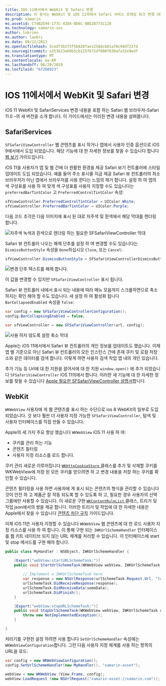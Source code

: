 ```yaml
---
title: IOS 11에서에서 WebKit 및 Safari 변경
description: 이 문서는 WebKit 및 iOS 11의에서 Safari 서비스 프레임 워크 변경 내용을 설명 합니다. 필요한 SFSafariViewController의 업데이트 및 WKWebView의 새로운 기능 스타일 지정을 사용 하는 방법을 설명 합니다.
ms.prod: xamarin
ms.assetid: C74B2E94-177C-43D4-8D6C-9B528773C120
ms.technology: xamarin-ios
author: lobrien
ms.author: laobri
ms.date: 09/12/2017
ms.openlocfilehash: 5ced73b1f3f5b8207ae1258dcb01a78c94df217d
ms.sourcegitcommit: a153623a69b5cb125f672df8007838afa32e9edf
ms.translationtype: MT
ms.contentlocale: ko-KR
ms.lasthandoff: 06/20/2019
ms.locfileid: "67268923"
---
```

# <a name="webkit-and-safari-changes-in-ios-11"></a>IOS 11에서에서 WebKit 및 Safari 변경

iOS 11 WebKit 및 SafariServices 변경 내용을 포함 하는 Safari 웹 브라우저-Safari 11.0 –의 새 버전을 소개 합니다. 이 가이드에서는 이러한 변경 내용을 살펴봅니다.

## <a name="safariservices"></a>SafariServices

`SFSafariViewController` 웹 콘텐츠를 표시 하거나 앱에서 사용자 인증 옵션으로 iOS 9에서에서 도입 되었습니다. 해당 기능에 대 한 자세한 정보를 찾을 수 있습니다 합니다 [웹 보기](~/ios/user-interface/controls/uiwebview.md#safariviewcontroller) 가이드입니다.

iOS 11을 사용자가 앱 및 웹 간에 더 원활한 환경을 제공 Safari 보기 컨트롤러에 스타일 업데이트 도입 되었습니다. 예를 들어 주소 표시줄 지금 제공 Safari 뷰 컨트롤러의 최소 브라우저가 아닌 앱에서 브라우저를 사용 한다는 느낌의 제거 합니다. 설정 하 여 앱의 색 구성표를 사용 하 여 맞게 색 구성표를 사용자 지정할 수도 있습니다는 `preferredBarTintColor` 고 `PreferredControlTintColor` 속성:

```csharp
sfViewController.PreferredControlTintColor = UIColor.White;
sfViewController.PreferredBarTintColor = UIColor.Purple;
```

다음 코드 조각은 다음 이미지에 표시 된 대로 자주색 및 흰색에서 해당 막대를 렌더링 합니다.

![자주색 녹색과 흰색으로 렌더링 하는 필요한 SFSafariViewController 막대](web-images/image1.png)

Safari 뷰 컨트롤러 나오는 해제 단추를 설정 하 여 변경할 수도 있습니다는 `DismissButtonStyle` 속성을 `Done`하십시오 `Close`, 또는 `Cancel`:

```csharp
sfViewController.DismissButtonStyle = SFSafariViewControllerDismissButtonStyle.Close;
```

![변경 단추 텍스트를 해제 합니다.](web-images/image2.png)

이 값을 변경할 수 있지만 `SFSafariViewController` 표시 됩니다.


Safari 뷰 컨트롤러 내에서 표시 되는 내용에 따라 메뉴 모음까지 스크롤하면으로 축소 하지는 확인 해야 할 수도 있습니다. 새 설정 하 여 활성화 됩니다 `BarCollapsedEnabled` 속성을 `false`:

```csharp
var config = new SFSafariViewControllerConfiguration();
config.BarCollapsingEnabled = false;

var sfViewController = new SFSafariViewController(url, config);
```

![사용 하지 않도록 설정 축소 막대](web-images/image3.png)

Apple는 iOS 11에서에서 Safari 뷰 컨트롤러의 개인 정보를 업데이트도 했습니다. 이제 앱 별 기준으로 아닌 Safari 뷰 컨트롤러의 모든 인스턴스 간에 존재 쿠키 및 로컬 저장소와 같은 데이터를 검색 합니다. 이렇게 하면 사용자 검색 작업 앱 내의 개인 있습니다.

추가 기능 등 Url에 대 한 지원을 끌어서에 대 한 지원 `window.open()` 에 추가 되었습니다 `SFSafariViewController` iOS 11의에서 합니다. 이러한 새 기능에 대 한 자세한 정보를 찾을 수 있습니다 [Apple 필요한 SFSafariViewController 설명서](https://developer.apple.com/documentation/safariservices/sfsafariviewcontroller?changes=latest_minor)합니다.


## <a name="webkit"></a>WebKit

`WKWebView` 사용자에 게 웹 콘텐츠를 표시 하는 수단으로 ios 8 WebKit의 일부로 도입 되었습니다. 것 보다 훨씬 더 사용자 지정 가능한 `SFSafariViewController`, 탐색 및 사용자 인터페이스를 직접 만들 수 있습니다.

Apple의 세 가지 주요 향상 했습니다 `WKWebView` iOS 11 사용 하 여: 

- 쿠키를 관리 하는 기능
- 콘텐츠 필터링
- 사용자 지정 리소스를 로드 합니다. 

쿠키 관리 새로운 이루어집니다 [ `WKHttpCookieStore` ](https://developer.apple.com/documentation/webkit/wkhttpcookiestore) 클래스를 추가 및 삭제할 쿠키를 WKWebView에 저장 된 모든 쿠키를 얻으려면 하 고 변경 내용을 저장 하는 쿠키를 확인할 수 있습니다.

콘텐츠 필터링을 사용 하면 사용자에 게 표시 되는 콘텐츠의 형식을 관리할 수 있습니다 것이 안전 하 고 제품군 잘 작동 되도록 할 수 있도록 하 고, 필요한 경우 사용자의 선택 그룹에만 사용할 수 있습니다. 이 새로운 구현 [ `WKContentRuleList` ](https://developer.apple.com/documentation/webkit/wkcontentrulelist) 클래스, 트리거 및 작업 json에서의 쌍을 제공 합니다. 이러한 트리거 및 작업에 대 한 자세한 내용은 Apple에서 찾을 수 있습니다 [콘텐츠 차단 규칙](https://developer.apple.com/library/content/documentation/Extensions/Conceptual/ContentBlockingRules/Introduction/Introduction.html) 가이드입니다.

이제 iOS 11은 사용자 지정할 수 있습니다 `WKWebView` 웹 콘텐츠에 대 한 로드 사용자 지정 리소스를 사용 하 여 합니다. 이 통해 구현 되는 `IWKUrlSchemeHandler` 인터페이스를 웹 키트 네이티브 되지 않는 URL 체계를 처리할 수 있습니다. 이 인터페이스에 start 및 stop 메서드를 구현 해야 합니다.

```csharp
public class MyHandler : NSObject, IWKUrlSchemeHandler {

    [Export("webView:startURLSchemeTask:")]
    public void StartUrlSchemeTask(WKWebView webView, IWKUrlSchemeTask urlSchemeTask){
        
        // Implement a IWKUrlSchemeTask here
        var response = new NSUrlResponse(urlSchemeTask.Request.Url, "text/html", ContentLength, null);
        urlSchemeTask.DidReceiveResponse(response);
        urlSchemeTask.DidReceiveData(someData);
        urlSchemeTask.DidFinish();
    }

    [Export("webView:stopURLSchemeTask:")]
    public void StopUrlSchemeTask(WKWebView webView, IWKUrlSchemeTask urlSchemeTask){
        throw new NotImplementedException();
    }

}
``` 

처리기를 구현한 설정 하려면 사용 합니다 `SetUrlSchemeHandler` 속성에는 `WKWebViewConfiguration`합니다. 그런 다음 사용자 지정 체계를 사용 하는 항목의 URL을 로드:

```csharp
var config = new WKWebViewConfiguration();
config.SetUrlSchemeHandler(new MyHandler(), "xamarin-asset");

webView = new WKWebView (View.Frame, config);
webView.LoadRequest (new NSUrlRequest("xamarin-asset://xamarin.com"));
```

